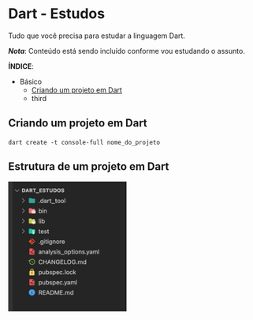 # Dart - Estudos <!-- omit in toc-->

Tudo que você precisa para estudar a linguagem Dart.

***Nota***: Conteúdo está sendo incluído conforme vou estudando o assunto.

**ÍNDICE**:

- Básico
  - [Criando um projeto em Dart](#criando-um-projeto-em-dart)
  - third


## Criando um projeto em Dart

```console
dart create -t console-full nome_do_projeto
```

## Estrutura de um projeto em Dart

<p><img src="/images/project_structure.png" alt="project structure" width="240px"></p>